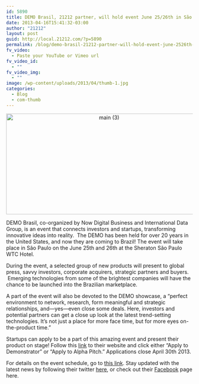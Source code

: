 ```yaml
---
id: 5890
title: DEMO Brasil, 21212 partner, will hold event June 25/26th in São Paulo!
date: 2013-04-16T15:41:32-03:00
author: "21212"
layout: post
guid: http://local.21212.com/?p=5890
permalink: /blog/demo-brasil-21212-partner-will-hold-event-june-2526th-in-sao-paulo/
fv_video:
  - Paste your YouTube or Vimeo url
fv_video_id:
  - ""
fv_video_img:
  - ""
image: /wp-content/uploads/2013/04/thumb-1.jpg
categories:
  - Blog
  - com-thumb
---
```

<p dir="ltr" style="text-align: center;">
  <a href="http://local.21212.com/wp-content/uploads/2013/04/main-3.jpg"><img class="size-full wp-image-5892 aligncenter" alt="main (3)" src="http://local.21212.com/wp-content/uploads/2013/04/main-3.jpg" width="540" height="272" srcset="http://localhost:8080/wp-content/uploads/2013/04/main-3.jpg 540w, http://localhost:8080/wp-content/uploads/2013/04/main-3-300x151.jpg 300w" sizes="(max-width: 540px) 100vw, 540px" /></a>
</p>

<p dir="ltr">
  DEMO Brasil, co-organized by Now Digital Business and International Data Group, is an event that connects investors and startups, transforming innovative ideas into reality.  The DEMO has been held for over 20 years in the United States, and now they are coming to Brazil! The event will take place in São Paulo on the June 25th and 26th at the Sheraton São Paulo WTC Hotel.
</p>

During the event, a selected group of new products will present to global press, savvy investors, corporate acquirers, strategic partners and buyers.  Emerging technologies from some of the brightest companies will have the chance to be launched into the Brazilian marketplace.

A part of the event will also be devoted to the DEMO showcase, a “perfect environment to network, research, form meaningful and strategic relationships, and—yes—even close some deals. Here, investors and potential partners can get a close up look at the latest trend-setting technologies. It’s not just a place for more face time, but for more eyes on-the-product time.”

Startups can apply to be a part of this amazing event and present their product on stage! Follow this [link](http://www.demobrasil.com.br/en/) to their website and click either “Apply to Demonstrator” or “Apply to Alpha Pitch.” Applications close April 30th 2013.

For details on the event schedule, go to [this link](http://www.demobrasil.com.br/en/programme/). Stay updated with the latest news by following their twitter [here](https://twitter.com/DEMOBrasil), or check out their [Facebook](https://www.facebook.com/pages/DEMO-Brasil/494821417235749?fref=ts) page here.